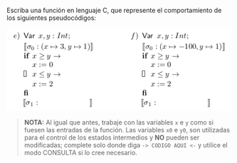 Escriba una función en lenguaje C, que represente el comportamiento de los siguientes pseudocódigos:

<img src="https://raw.githubusercontent.com/algo1-unc/mumuki-guia-c-laboratorio-1-imperativa-algo-1-unc/master/assets/2020-10-10-162823_545x294_scrot_1602358291507_1603320475845.png" alt="2020-10-10-162823_545x294_scrot_1602358291507_1603320475845.png" width="auto" height="auto">

> **NOTA:** Al igual que antes, trabaje con las variables `x` e `y` como si fuesen las entradas de la función. Las variables `x0` e `y0`, son utilizadas para el control de los estados intermedios y **NO** pueden ser modificadas; complete solo donde diga `-> CODIGO AQUI <-` y utilice el modo CONSULTA si lo cree necesario.